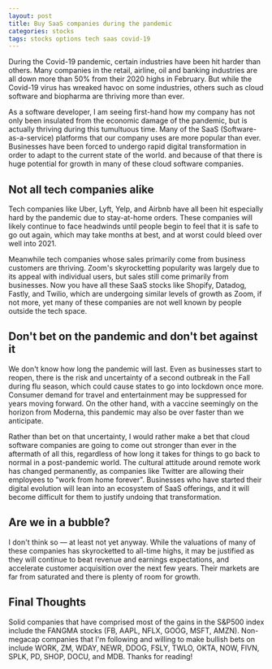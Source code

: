```yaml
---
layout: post
title: Buy SaaS companies during the pandemic
categories: stocks
tags: stocks options tech saas covid-19
---
```


During the Covid-19 pandemic, certain industries have been hit harder than others. Many companies in the retail, airline, oil and banking industries are all down more than 50% from their 2020 highs in February. But while the Covid-19 virus has wreaked havoc on some industries, others such as cloud software and biopharma are thriving more than ever.

As a software developer, I am seeing first-hand how my company has not only been insulated from the economic damage of the pandemic, but is actually thriving during this tumultuous time. Many of the SaaS (Software-as-a-service) platforms that our company uses are more popular than ever. Businesses have been forced to undergo rapid digital transformation in order to adapt to the current state of the world. and because of that there is huge potential for growth in many of these cloud software companies.

 <!--more-->

## Not all tech companies alike
Tech companies like Uber, Lyft, Yelp, and Airbnb have all been hit especially hard by the pandemic due to stay-at-home orders. These companies will likely continue to face headwinds until people begin to feel that it is safe to go out again, which may take months at best, and at worst could bleed over well into 2021.

Meanwhile tech companies whose sales primarily come from business customers are thriving. Zoom's skyrocketting popularity was largely due to its appeal with individual users, but sales still come primarily from businesses. Now you have all these SaaS stocks like Shopify, Datadog, Fastly, and Twilio, which are undergoing similar levels of growth as Zoom, if not more, yet many of these companies are not well known by people outside the tech space.

## Don't bet on the pandemic and don't bet against it
We don't know how long the pandemic will last. Even as businesses start to reopen, there is the risk and uncertainty of a second outbreak in the Fall during flu season, which could cause states to go into lockdown once more. Consumer demand for travel and entertainment may be suppressed for years moving forward. On the other hand, with a vaccine seemingly on the horizon from Moderna, this pandemic may also be over faster than we anticipate. 

Rather than bet on that uncertainty, I would rather make a bet that cloud software companies are going to come out stronger than ever in the aftermath of all this, regardless of how long it takes for things to go back to normal in a post-pandemic world. The cultural attitude around remote work has changed permanently, as companies like Twitter are allowing their employees to "work from home forever". Businesses who have started their digital evolution will lean into an ecosystem of SaaS offerings, and it will become difficult for them to justify undoing that transformation.

## Are we in a bubble?
I don't think so &mdash; at least not yet anyway. While the valuations of many of these companies has skyrocketted to all-time highs, it may be justified as they will continue to beat revenue and earnings expectations, and accelerate customer acquisition over the next few years. Their markets are far from saturated and there is plenty of room for growth.

## Final Thoughts
Solid companies that have comprised most of the gains in the S&P500 index include the FANGMA stocks (FB, AAPL, NFLX, GOOG, MSFT, AMZN). Non-megacap companies that I'm following and willing to make bullish bets on include WORK, ZM, WDAY, NEWR, DDOG, FSLY, TWLO, OKTA, NOW, FIVN, SPLK, PD, SHOP, DOCU, and MDB. Thanks for reading!